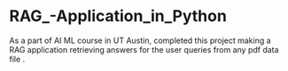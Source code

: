 # RAG_-Application_in_Python
As a part of AI ML course in UT Austin, completed this project making a RAG application retrieving answers for the user queries from any pdf data file .

